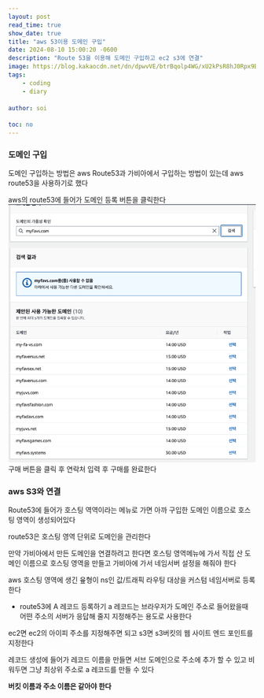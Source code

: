 ```yaml
---
layout: post
read_time: true
show_date: true
title: "aws 53이용 도메인 구입"
date: 2024-08-10 15:00:20 -0600
description: "Route 53을 이용해 도메인 구입하고 ec2 s3에 연결"
image: https://blog.kakaocdn.net/dn/dpwvVE/btrBqolp4WG/xU2kPsR8hJ0Rpx9B1LSoZ1/img.png
tags: 
    - coding
    - diary
   
author: soi

toc: no
---
```


### 도메인 구입
도메인 구입하는 방법은 aws Route53과 가비아에서 구입하는 방법이 있는데 aws route53을 사용하기로 했다

aws의 route53에 들어가 도메인 등록 버튼을 클릭한다
![alt text](../assets/img/uploads/awsRoute53.png)
구매 버튼을 클릭 후 연락처 입력 후 구매를 완료한다


### aws S3와 연결
Route53에 들어가 호스팅 역역이라는 메뉴로 가면 아까 구입한 도메인 이름으로 호스팅 영역이 생성되어있다

route53은 호스팅 영역 단위로 도메인을 관리한다

만약 가비아에서 만든 도메인을 연결하려고 한다면 호스팅 영역메뉴에 가서 직접 산 도메인 이름으로 호스팅 영역을 만들고 가비아에 가서 네임서버 설정을 해줘야 한다

aws 호스팅 영역에 생긴 윺형이 ns인 값/트래픽 라우팅 대상을 커스텀 네임서버로 등록한다 

- route53에 A 레코드 등록하기 
a 레코드는 브라우저가 도메인 주소로 들어왔을때 어떤 주소의 서버가 응답해 줄지 지정해주는 용도로 사용한다 

ec2면 ec2의 아이피 주소를 지정해주면 되고 s3면 s3버킷의 웹 사이트 엔드 포인트를 지정한다

레코드 생성에 들어가 레코드 이름을 만들면 서브 도메인으로 주소에 추가 할 수 있고 비워두면 그냥 최상위 주소로 a 레코드를 만들 수 있다 

**버킷 이름과 주소 이름은 같아야 한다**